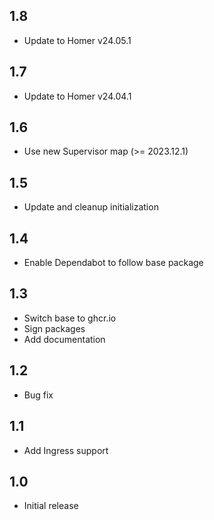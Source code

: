 ## 1.8
- Update to Homer v24.05.1
## 1.7
- Update to Homer v24.04.1
## 1.6
- Use new Supervisor map (>= 2023.12.1)
## 1.5
- Update and cleanup initialization
## 1.4
- Enable Dependabot to follow base package
## 1.3
- Switch base to ghcr.io
- Sign packages
- Add documentation
## 1.2
- Bug fix
## 1.1
- Add Ingress support
## 1.0
- Initial release
